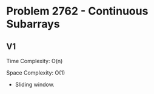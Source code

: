 # Problem 2762 - Continuous Subarrays

## V1

Time Complexity: O(n)

Space Complexity: O(1)

- Sliding window.
